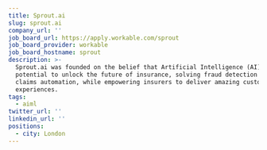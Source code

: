 ```yaml
---
title: Sprout.ai
slug: sprout.ai
company_url: ''
job_board_url: https://apply.workable.com/sprout
job_board_provider: workable
job_board_hostname: sprout
description: >-
  Sprout.ai was founded on the belief that Artificial Intelligence (AI) has the
  potential to unlock the future of insurance, solving fraud detection and
  claims automation, while empowering insurers to deliver amazing customer
  experiences.
tags:
  - aiml
twitter_url: ''
linkedin_url: ''
positions:
  - city: London
---
```

